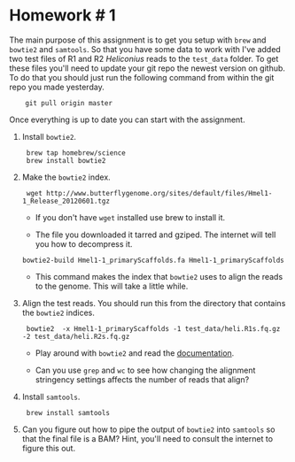 # Homework \# 1

The main purpose of this assignment is to get you setup with `brew` and `bowtie2` and `samtools`. So that you have some data to work with I've added two test files of R1 and R2 *Heliconius* reads to the `test_data` folder. To get these files you'll need to update your git repo the newest version on github. To do that you should just run the following command from within the git repo you made yesterday.

		git pull origin master

Once everything is up to date you can start with the assignment.

1. Install `bowtie2`.

		brew tap homebrew/science
		brew install bowtie2

2. Make the `bowtie2` index.

		wget http://www.butterflygenome.org/sites/default/files/Hmel1-1_Release_20120601.tgz

	- If you don't have `wget` installed use brew to install it.

	- The file you downloaded it tarred and gziped. The internet will tell you how to decompress it.

			
	<pre><code>bowtie2-build Hmel1-1_primaryScaffolds.fa Hmel1-1_primaryScaffolds</pre></code>

	- This command makes the index that `bowtie2` uses to align the reads to the genome. This will take a little while.

3. Align the test reads. You should run this from the directory that contains the `bowtie2` indices. 

		bowtie2  -x Hmel1-1_primaryScaffolds -1 test_data/heli.R1s.fq.gz -2 test_data/heli.R2s.fq.gz 

	- Play around with `bowtie2` and read the [documentation][]. 
	
	- Can you use `grep` and `wc` to see how changing the alignment stringency settings affects the number of reads that align?	

4. Install `samtools`.

		brew install samtools

5. Can you figure out how to pipe the output of `bowtie2` into `samtools` so that the final file is a BAM? Hint, you'll need to consult the internet to figure this out.

[documentation]: http://bowtie-bio.sourceforge.net/bowtie2/manual.shtml
